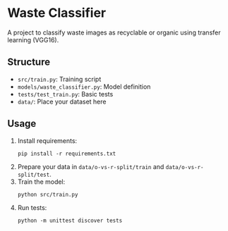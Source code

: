 # Waste Classifier

A project to classify waste images as recyclable or organic using transfer learning (VGG16).

## Structure

- `src/train.py`: Training script
- `models/waste_classifier.py`: Model definition
- `tests/test_train.py`: Basic tests
- `data/`: Place your dataset here

## Usage

1. Install requirements:
    ```
    pip install -r requirements.txt
    ```
2. Prepare your data in `data/o-vs-r-split/train` and `data/o-vs-r-split/test`.
3. Train the model:
    ```
    python src/train.py
    ```
4. Run tests:
    ```
    python -m unittest discover tests
    ```